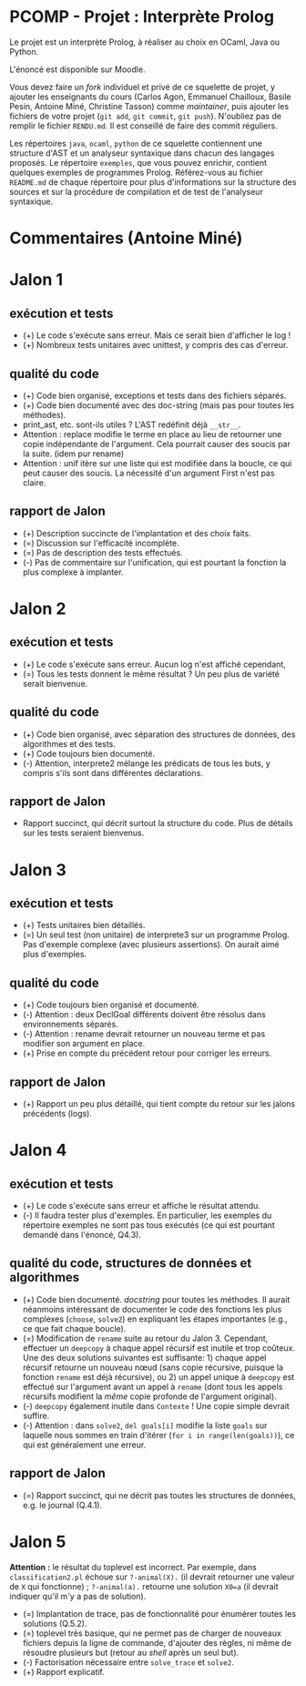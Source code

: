# PCOMP - Projet : Interprète Prolog

Le projet est un interprète Prolog, à réaliser au choix en OCaml, Java ou Python.

L'énoncé est disponible sur Moodle.

Vous devez faire un _fork_ individuel et privé de ce squelette de projet, y ajouter les enseignants du cours (Carlos Agon, Emmanuel Chailloux, Basile Pesin, Antoine Miné, Christine Tasson) comme _maintainer_, puis ajouter les fichiers de votre projet (`git add`, `git commit`, `git push`).
N'oubliez pas de remplir le fichier `RENDU.md`.
Il est conseillé de faire des commit réguliers.

Les répertoires `java`, `ocaml`, `python` de ce squelette contiennent une structure d'AST et un analyseur syntaxique dans chacun des langages proposés.
Le répertoire `exemples`, que vous pouvez enrichir, contient quelques exemples de programmes Prolog.
Référez-vous au fichier `README.md` de chaque répertoire pour plus d'informations sur la structure des sources et sur la procédure de compilation et de test de l'analyseur syntaxique.


# Commentaires (Antoine Miné)


# Jalon 1

## exécution et tests
* (+) Le code s'exécute sans erreur. Mais ce serait bien d'afficher le log !
* (+) Nombreux tests unitaires avec unittest, y compris des cas d'erreur.

## qualité du code
* (+) Code bien organisé, exceptions et tests dans des fichiers séparés.
* (+) Code bien documenté avec des doc-string (mais pas pour toutes les méthodes).
* print_ast, etc. sont-ils utiles ? L'AST redéfinit déjà `__str__`.
* Attention : replace modifie le terme en place au lieu de retourner une copie indépendante de l'argument. Cela pourrait causer des soucis par la suite. (idem pur rename)
* Attention : unif itère sur une liste qui est modifiée dans la boucle, ce qui peut causer des soucis. La nécessité d'un argument First n'est pas claire.


## rapport de Jalon
* (+) Description succincte de l'implantation et des choix faits.
* (=) Discussion sur l'efficacité incomplète.
* (=) Pas de description des tests effectués.
* (-) Pas de commentaire sur l'unification, qui est pourtant la fonction la plus complexe à implanter.


# Jalon 2

## exécution et tests
* (+) Le code s'exécute sans erreur. Aucun log n'est affiché cependant,
* (=) Tous les tests donnent le même résultat ? Un peu plus de variété serait bienvenue.

## qualité du code
* (+) Code bien organisé, avec séparation des structures de données, des algorithmes et des tests.
* (+) Code toujours bien documenté.
* (-) Attention, interprete2 mélange les prédicats de tous les buts, y compris s'ils sont dans différentes déclarations.

## rapport de Jalon
* Rapport succinct, qui décrit surtout la structure du code. Plus de détails sur les tests seraient bienvenus.


# Jalon 3

## exécution et tests
* (+) Tests unitaires bien détaillés.
* (=) Un seul test (non unitaire) de interprete3 sur un programme Prolog. Pas d'exemple complexe (avec plusieurs assertions). On aurait aimé plus d'exemples. 

## qualité du code
* (+) Code toujours bien organisé et documenté.
* (-) Attention : deux DeclGoal différents doivent être résolus dans environnements séparés.
* (-) Attention : rename devrait retourner un nouveau terme et pas modifier son argument en place.
* (+) Prise en compte du précédent retour pour corriger les erreurs.

## rapport de Jalon
* (+) Rapport un peu plus détaillé, qui tient compte du retour sur les jalons précédents (logs).



# Jalon 4

## exécution et tests
* (+) Le code s'exécute sans erreur et affiche le résultat attendu.
* (-) Il faudra tester plus d'exemples. En particulier, les exemples du répertoire exemples ne sont pas tous exécutés (ce qui est pourtant demandé dans l'énoncé, Q4.3).

## qualité du code, structures de données et algorithmes
* (+) Code bien documenté. _docstring_ pour toutes les méthodes. Il aurait néanmoins intéressant de documenter le code des fonctions les plus complexes (`choose`, `solve2`) en expliquant les étapes importantes (e.g., ce que fait chaque boucle).
* (=) Modification de `rename` suite au retour du Jalon 3.  Cependant, effectuer un `deepcopy` à chaque appel récursif est inutile et trop coûteux. Une des deux solutions suivantes est suffisante: 1) chaque appel récursif retourne un nouveau nœud (sans copie récursive, puisque la fonction `rename` est déjà récursive), ou 2) un appel unique à `deepcopy` est effectué sur l'argument avant un appel à `rename` (dont tous les appels récursifs modifient la _même_ copie profonde de l'argument original).
* (-) `deepcopy` également inutile dans `Contexte` ! Une copie simple devrait suffire.
* (-) Attention : dans `solve2`, `del goals[i]` modifie la liste `goals` sur laquelle nous sommes en train d'itérer (`for i in range(len(goals))`), ce qui est généralement une erreur.

## rapport de Jalon
* (=) Rapport succinct, qui ne décrit pas toutes les structures de données, e.g. le journal (Q.4.1).



# Jalon 5

**Attention :** le résultat du toplevel est incorrect.
Par exemple, dans `classification2.pl` échoue sur `?-animal(X).` (il devrait retourner une valeur de `X` qui fonctionne) ; `?-animal(a).` retourne une solution `X0=a` (il devrait indiquer qu'il m'y a pas de solution).

* (=) Implantation de trace, pas de fonctionnalité pour énumérer toutes les solutions (Q.5.2).
* (=) toplevel très basique, qui ne permet pas de charger de nouveaux fichiers depuis la ligne de commande, d'ajouter des règles, ni même de résoudre plusieurs but (retour au _shell_ après un seul but).
* (-) Factorisation nécessaire entre `solve_trace` et `solve2`.
* (+) Rapport explicatif.
